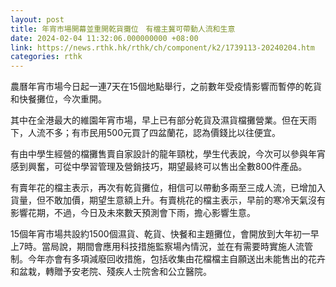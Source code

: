 ```yaml
---
layout: post
title: 年宵市場開幕並重開乾貨攤位　有檔主冀可帶動人流和生意
date: 2024-02-04 11:32:06.000000000 +08:00
link: https://news.rthk.hk/rthk/ch/component/k2/1739113-20240204.htm
categories: rthk
---
```


農曆年宵市場今日起一連7天在15個地點舉行，之前數年受疫情影響而暫停的乾貨和快餐攤位，今次重開。

其中在全港最大的維園年宵市場，早上已有部分乾貨及濕貨檔攤營業。但在天雨下，人流不多；有市民用500元買了四盆蘭花，認為價錢比以往便宜。

有由中學生經營的檔攤售賣自家設計的龍年頸枕，學生代表說，今次可以參與年宵感到興奮，可從中學習管理及營銷技巧，期望最終可以售出全數800件產品。

有賣年花的檔主表示，再次有乾貨攤位，相信可以帶動多兩至三成人流，已增加入貨量，但不敢加價，期望生意額上升。有賣桃花的檔主表示，早前的寒冷天氣沒有影響花期，不過，今日及未來數天預測會下雨，擔心影響生意。

15個年宵市場共設約1500個濕貨、乾貨、快餐和主題攤位，會開放到大年初一早上7時。當局說，期間會應用科技措施監察場內情況，並在有需要時實施人流管制。今年亦會有多項減廢回收措施，包括收集由花檔檔主自願送出未能售出的花卉和盆栽，轉贈予安老院、殘疾人士院舍和公立醫院。
